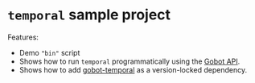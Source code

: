 # `temporal` sample project

Features:

- Demo `"bin"` script
- Shows how to run `temporal` programmatically using the [Gobot API](https://github.com/benallfree/gobot/tree/v1.0.0-alpha.37/docs/readme.md).
- Shows how to add [gobot-temporal](https://www.npmjs.com/package/gobot-temporal) as a version-locked dependency.
